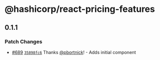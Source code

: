 # @hashicorp/react-pricing-features

## 0.1.1

### Patch Changes

- [#689](https://github.com/hashicorp/react-components/pull/689) [`35898fc6`](https://github.com/hashicorp/react-components/commit/35898fc67d723a708e94a3b08a389d47fd826cda) Thanks [@pbortnick](https://github.com/pbortnick)! - Adds initial <PricingFeatures /> component

